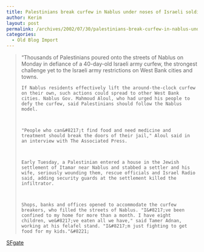 ```yaml
---
title: Palestinians break curfew in Nablus under noses of Israeli soldiers
author: Kerim
layout: post
permalink: /archives/2002/07/30/palestinians-break-curfew-in-nablus-under-noses-of-israeli-soldiers/
categories:
  - Old Blog Import
---
```


>   &#8220;Thousands of Palestinians poured onto the streets of Nablus on Monday in defiance of a 40-day-old Israeli army curfew, the strongest challenge yet to the Israeli army restrictions on West Bank cities and towns. 
>   
>   
>     If Nablus residents effectively lift the around-the-clock curfew on their own, such actions could spread to other West Bank cities. Nablus Gov. Mahmoud Aloul, who had urged his people to defy the curfew, said Palestinians should follow the Nablus model.
>   
>   
>   
>     "People who can&#8217;t find food and need medicine and treatment should break the doors of their jail," Aloul said in an interview with The Associated Press.
>   
>   
>   
>     Early Tuesday, a Palestinian entered a house in the Jewish settlement of Itamar near Nablus and stabbed a settler and his wife, seriously wounding them, rescue officials and Israel Radio said, adding security guards at the settlement killed the infiltrator.
>   
>   
>   
>     Shops, banks and offices opened to accommodate the curfew breakers, who filled the streets of Nablus. "I&#8217;ve been confined to my home for more than a month. I have eight children, we&#8217;ve eaten all we have," said Tamer Adnan, working at his felafel stand. "I&#8217;m just fighting to get food for my kids."&#8221;
>   


<a href="http://www.sfgate.com/cgi-bin/article.cgi?file=/news/archive/2002/07/29/international1814EDT0710.DTL&type=printable" onclick="_gaq.push(['_trackEvent', 'outbound-article', 'http://www.sfgate.com/cgi-bin/article.cgi?file=/news/archive/2002/07/29/international1814EDT0710.DTL&type=printable', 'SFgate']);" >SFgate</a>

